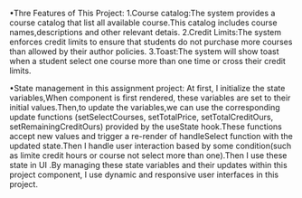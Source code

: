 •Thre Features of This Project:
1.Course catalog:The system provides a course catalog that list all available course.This catalog includes course names,descriptions and other relevant detais.
2.Credit Limits:The system enforces credit limits to ensure that students do not purchase more courses than allowed by their author policies.
3.Toast:The system will show toast when a student select one course more than one time or cross their credit limits.


•State management in this assignment project:
At first, I initialize the state variables,When component is first rendered, these variables are set to their initial values.Then,to update the variables,we can use the corresponding update functions (setSelectCourses, setTotalPrice, setTotalCreditOurs, setRemainingCreditOurs) provided by the useState hook.These functions accept new values and trigger a re-render of handleSelect function with the updated state.Then I handle user interaction based by some condition(such as limite credit hours or course not select more than one).Then I use these state in UI .By managing these state variables and their updates within this project component, I use dynamic and responsive user interfaces in this project.